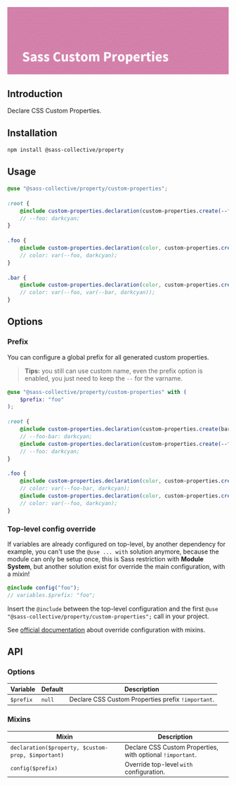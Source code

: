 ![Sass Custom Properties](.github/banner.png)

## Introduction

Declare CSS Custom Properties.

## Installation

```shell
npm install @sass-collective/property
```

## Usage

```scss
@use "@sass-collective/property/custom-properties";

:root {
    @include custom-properties.declaration(custom-properties.create(--foo, darkcyan));
    // --foo: darkcyan;
}

.foo {
    @include custom-properties.declaration(color, custom-properties.create(--foo, darkcyan));
    // color: var(--foo, darkcyan);
}

.bar {
    @include custom-properties.declaration(color, custom-properties.create(--foo, custom-properties.create(--bar, darkcyan)));
    // color: var(--foo, var(--bar, darkcyan));
}
```

## Options

### Prefix

You can configure a global prefix for all generated custom properties.

> **Tips:** you still can use custom name, even the prefix option is enabled, you just need to keep the `--` for the varname.

```scss
@use "@sass-collective/property/custom-properties" with (
    $prefix: "foo"
);

:root {
    @include custom-properties.declaration(custom-properties.create(bar, darkcyan));
    // --foo-bar: darkcyan;
    @include custom-properties.declaration(custom-properties.create(--foo, darkcyan));
    // --foo: darkcyan;
}

.foo {
    @include custom-properties.declaration(color, custom-properties.create(bar, darkcyan));
    // color: var(--foo-bar, darkcyan);
    @include custom-properties.declaration(color, custom-properties.create(--foo, darkcyan));
    // color: var(--foo, darkcyan);
}
```

### Top-level config override

If variables are already configured on top-level, by another dependency for example, you can't use the `@use ... with`
solution anymore, because the module can only be setup once, this is Sass restriction with **Module System**, but
another solution exist for override the main configuration, with a mixin!

```scss
@include config("foo");
// variables.$prefix: "foo";
```

Insert the `@include` between the top-level configuration and the
first `@use "@sass-collective/property/custom-properties";` call in your project.

See [official documentation](https://sass-lang.com/documentation/at-rules/use#with-mixins) about override configuration
with mixins.

## API

### Options

| Variable | Default | Description |
| --- | --- | --- |
| `$prefix` | `null` | Declare CSS Custom Properties prefix `!important`. |

### Mixins

| Mixin | Description |
| --- | --- |
| `declaration($property, $custom-prop, $important)` | Declare CSS Custom Properties, with optional `!important`. |
| `config($prefix)` | Override top-level `with` configuration. |
